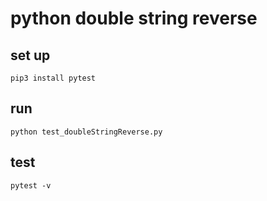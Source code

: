 # python double string reverse

## set up
```
pip3 install pytest
```

## run
```
python test_doubleStringReverse.py
```

## test
```
pytest -v
```
